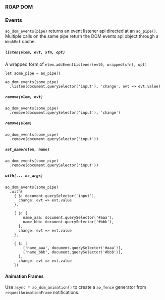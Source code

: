 ### ROAP DOM

### Events

`ao_dom_events(pipe)` returns an event listener api directed at an `ao_pipe()`.
Multiple calls on the same pipe return the DOM events api object through a `WeakRef` cache.


##### `listen(elem, evt, xfn, opt)`

A wrapped form of `elem.addEventListener(evt0, wrapped(xfn), opt)`

```
let some_pipe = ao_pipe()

ao_dom_events(some_pipe)
  .listen(document.querySelector('input'), 'change', evt => evt.value)
```

##### `remove(elem, evt)`

```
ao_dom_events(some_pipe)
  .remove(document.querySelector('input'), 'change')
```

##### `remove(elem)`

```
ao_dom_events(some_pipe)
  .remove(document.querySelector('input'))
```

##### `set_name(elem, name)`

```
ao_dom_events(some_pipe)
  .remove(document.querySelector('input'))
```

##### `with(... ns_args)`

```
ao_dom_events(some_pipe)
  .with(
    { $: document.querySelector('input'),
      change: evt => evt.value
    },

    { $: {
        name_aaa: document.querySelector('#aaa'),
        name_bbb: document.querySelector('#bbb'),
      },
      change: evt => evt.value
    },

    { $: [
        ['name_aaa', document.querySelector('#aaa')],
        ['name_bbb', document.querySelector('#bbb')],
      ],
      change: evt => evt.value
    })

```

#### Animation Frames

Use `async * ao_dom_animation()` to create a `ao_fence` generator from `requestAnimationFrame` notifications.

